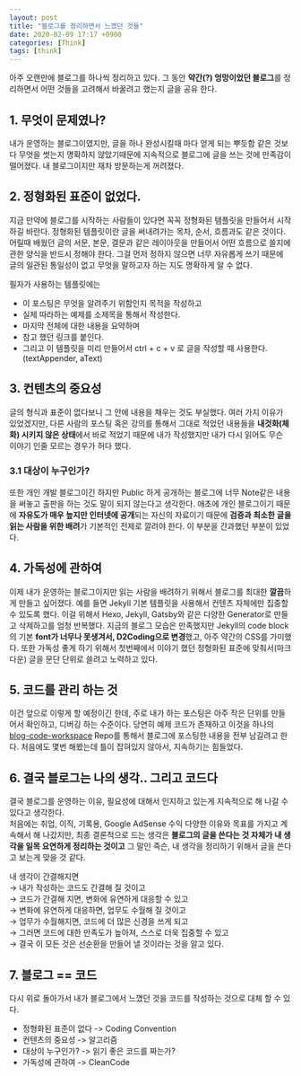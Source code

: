 ```yaml
---
layout: post
title: "블로그를 정리하면서 느꼈던 것들"
date: 2020-02-09 17:17 +0900
categories: [Think]
tags: [think]
---
```


아주 오랜만에 블로그를 하나씩 정리하고 있다.
그 동안 **약간(?) 엉망이었던 블로그**를 정리하면서 어떤 것들을 고려해서 바꿀려고 했는지 글을 공유 한다.

## 1. 무엇이 문제였나? 
내가 운영하는 블로그이였지만, 글을 하나 완성시킬때 마다 얻게 되는 뿌듯함 같은 것보다 무엇을 썻는지 명확하지 않았기때문에 지속적으로 블로그에 글을 쓰는 것에 만족감이 떨어졌다. 내 블로그이지만 재차 방문하는게 꺼려졌다.

## 2. 정형화된 표준이 없었다.
지금 만약에 블로그를 시작하는 사람들이 있다면 꼭꼭 정형화된 템플릿을 만들어서 시작하길 바란다. 정형화된 템플릿이란 글을 써내려가는 목차, 순서, 흐름과도 같은 것이다. 어릴때 배웠던 글의 서문, 본문, 결문과 같은 레이아웃을 만들어서 어떤 흐름으로 쓸지에 관한 양식을 반드시 정해야 한다. 그걸 먼저 정하지 않으면 너무 자유롭게 쓰기 때문에 글의 일관된 통일성이 없고 무엇을 말하고자 하는 지도 명확하게 알 수 없다.

필자가 사용하는 템플릿에는 
- 이 포스팅은 무엇을 알려주기 위함인지 목적을 작성하고
- 실제 따라하는 예제를 소제목을 통해서 작성한다. 
- 마지막 전체에 대한 내용을 요약하며
- 참고 했던 링크를 붙인다. 
- 그리고 이 템플릿을 미리 만들어서 ctrl + c + v 로 글을 작성할 때 사용한다. (textAppender, aText)


## 3. 컨텐츠의 중요성
글의 형식과 표준이 없다보니 그 안에 내용을 채우는 것도 부실했다. 여러 가지 이유가 있었겠지만, 다른 사람의 포스팅 혹은 강의를 통해서 그대로 적었던 내용들을 **내것화(체화) 시키지 않은 상태**에서 바로 적었기 때문에 내가 작성했지만 내가 다시 읽어도 무슨 이야기 인줄 모르는 경우가 허다 했다. 

### 3.1 대상이 누구인가? 
또한 개인 개발 블로그이긴 하지만 Public 하게 공개하는 블로그에 너무 Note같은 내용을 써놓고 출판을 하는 것도 말이 되지 않는다고 생각한다. 애초에 개인 블로그이기 때문에 **자유도가 매우 높지만 인터넷에 공개**되는 자신의 자료이기 때문에 **검증과 최소한 글을 읽는 사람을 위한 배려**가 기본적인 전제로 깔려야 한다. 이 부분을 간과했던 부분이 있었다. 

## 4. 가독성에 관하여 
이제 내가 운영하는 블로그이지만 읽는 사람을 배려하기 위해서 블로그를 최대한 **깔끔**하게 만들고 싶어졌다. 예를 들면 Jekyll 기본 템플릿을 사용해서 컨텐츠 자체에만 집중할 수 있도록 했다. 이걸 위해서 Hexo, Jekyll, Gatsby와 같은 다양한 Generator로 만들고 삭제하고를 엄청 반복했다. 지금의 블로그 모습은 만족했지만 Jekyll의 code block의 기본 **font가 너무나 못생겨서, D2Coding으로 변경**했고, 아주 약간의 CSS를 가미했다. 또한 가독성 좋게 하기 위해서 첫번째에서 이야기 했던 정형화된 표준에 맞춰서(마크다운) 글을 문단 단위로 쓸려고 노력하고 있다. 

## 5. 코드를 관리 하는 것
이건 앞으로 이렇게 할 예정이긴 한데, 주로 내가 하는 포스팅은 아주 작은 단위를 만들어서 확인하고, 디버깅 하는 수준이다. 당연히 예제 코드가 존재하고 이것을 하나의 [blog-code-workspace](https://github.com/umanking/blog-code-workspace) Repo를 통해서 블로그에 포스팅한 내용을 전부 남길려고 한다. 처음에도 몇번 해봤는데 틀이 잡혀있지 않아서, 지속하기는 힘들었다.

## 6. 결국 블로그는 나의 생각.. 그리고 코드다
결국 블로그를 운영하는 이유, 필요성에 대해서 인지하고 있는게 지속적으로 해 나갈 수 있다고 생각한다.  
처음에는 취업, 이직, 기록용, Google AdSense 수익 다양한 이유와 목표를 가지고 계속해서 해 나갔지만, 최종 결론적으로 드는 생각은 **블로그의 글을 쓴다는 것 자체가 내 생각을 일목 요연하게 정리하는 것이고** 그 말인 즉슨, 내 생각을 정리하기 위해서 글을 쓴다고 보는게 맞을 것 같다. 

내 생각이 간결해지면  
→ 내가 작성하는 코드도 간결해 질 것이고  
→ 코드가 간결해 지면, 변화에 유연하게 대응할 수 있고  
→ 변화에 유연하게 대응하면, 업무도 수월해 질 것이고  
→ 업무가 수월해지면, 코드에 더 많은 신경을 쓰게 되고  
→ 그러면 코드에 대한 만족도가 높아져, 스스로 더욱 집중할 수 있고  
→ 결국 이 모든 것은 선순환을 만들어 낼 것이라는 것을 알고 있다.  

## 7. 블로그 == 코드
다시 위로 돌아가서 내가 블로그에서 느꼈던 것을 코드를 작성하는 것으로 대체 할 수 있다. 
- 정형화된 표준이 없다 -> Coding Convention 
- 컨텐츠의 중요성 -> 알고리즘 
- 대상이 누구인가? -> 읽기 좋은 코드를 짜는가?
- 가독성에 관하여 -> CleanCode
